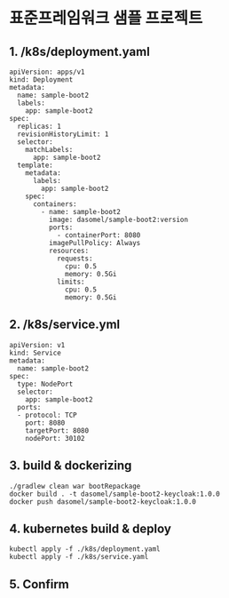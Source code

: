 # 표준프레임워크 샘플 프로젝트
## 1. /k8s/deployment.yaml
    apiVersion: apps/v1
    kind: Deployment
    metadata:
      name: sample-boot2
      labels:
        app: sample-boot2
    spec:
      replicas: 1
      revisionHistoryLimit: 1
      selector:
        matchLabels:
          app: sample-boot2
      template:
        metadata:
          labels:
            app: sample-boot2
        spec:
          containers:
            - name: sample-boot2
              image: dasomel/sample-boot2:version
              ports:
                - containerPort: 8080
              imagePullPolicy: Always
              resources:
                requests:
                  cpu: 0.5
                  memory: 0.5Gi
                limits:
                  cpu: 0.5
                  memory: 0.5Gi
## 2. /k8s/service.yml
    apiVersion: v1
    kind: Service
    metadata:
      name: sample-boot2
    spec:
      type: NodePort
      selector:
        app: sample-boot2
      ports:
      - protocol: TCP
        port: 8080
        targetPort: 8080
        nodePort: 30102
## 3. build & dockerizing
    ./gradlew clean war bootRepackage
    docker build . -t dasomel/sample-boot2-keycloak:1.0.0
    docker push dasomel/sample-boot2-keycloak:1.0.0
## 4. kubernetes build & deploy
    kubectl apply -f ./k8s/deployment.yaml
    kubectl apply -f ./k8s/service.yaml
## 5. Confirm
    
    
    
    